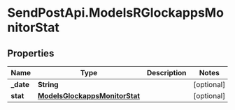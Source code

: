 # SendPostApi.ModelsRGlockappsMonitorStat

## Properties
Name | Type | Description | Notes
------------ | ------------- | ------------- | -------------
**_date** | **String** |  | [optional] 
**stat** | [**ModelsGlockappsMonitorStat**](ModelsGlockappsMonitorStat.md) |  | [optional] 

